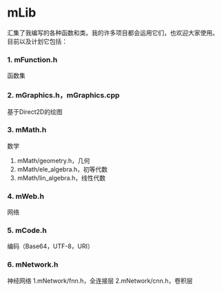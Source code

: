 # mLib
汇集了我编写的各种函数和类。我的许多项目都会运用它们，也欢迎大家使用。
目前以及计划它包括：
### 1. mFunction.h
函数集
### 2. mGraphics.h，mGraphics.cpp
基于Direct2D的绘图
### 3. mMath.h
数学
1. mMath/geometry.h，几何
2. mMath/ele_algebra.h，初等代数
3. mMath/lin_algebra.h，线性代数
### 4. mWeb.h
网络
### 5. mCode.h
编码（Base64，UTF-8，URI）
### 6. mNetwork.h
神经网络
1.mNetwork/fnn.h，全连接层
2.mNetwork/cnn.h，卷积层

